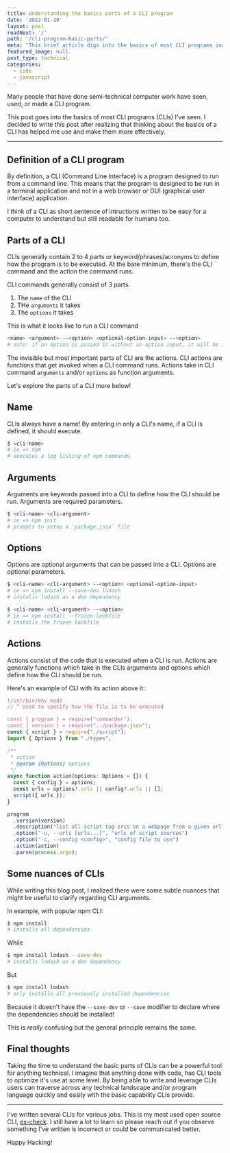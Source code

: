 ```yaml
---
title: Understanding the basics parts of a CLI program
date: '2022-01-19'
layout: post
readNext: '/'
path: '/cli-program-basic-parts/'
meta: "This brief article digs into the basics of most CLI programs including a summary of the program's name, arguments, options, and actions."
featured_image: null
post_type: technical
categories:
  - code
  - javascript
---
```


Many people that have done semi-technical computer work have seen, used, or made a CLI program. 

This post goes into the basics of most CLI programs (CLIs) I've seen. I decided to write this post after realizing that thinking about the basics of a CLI has helped me use and make them more effectively. 

---

## Definition of a CLI program

By definition, a CLI (Command Line Interface) is a program designed to run from a command line. 
This means that the program is designed to be run in a terminal application and not in a web browser or GUI (graphical user interface) application.

I think of a CLI as short sentence of intructions written to be easy for a computer to understand but still readable for humans too. 

## Parts of a CLI

CLIs generally contain 2 to 4 parts or keyword/phrases/acronyms to define how the program is to be executed. At the bare minimum, there's the CLI command and the action the command runs.

CLI commands generally consist of 3 parts.

1. The `name` of the CLI
2. THe `arguments` it takes
3. The `options` it takes

This is what it looks like to run a CLI command

```bash
<name> <argument> --<option> <optional-option-input> --<option>
# note: if an option is passed in without an option input, it will be interpreted as a boolean
```

The invisible but most important parts of CLI are the actions. CLI actions are functions that get invoked when a CLI command runs. Actions take in CLI command `arguments` and/or `options` as function arguments. 

Let's explore the parts of a CLI more below!

## Name

CLIs always have a name! By entering in only a CLI's name, if a CLI is defined, it should execute.

```bash
$ <cli-name>
# ie => npm
# executes a log listing of npm commands
```

## Arguments

Arguments are keywords passed into a CLI to define how the CLI should be run. Arguments are required parameters.

```bash
$ <cli-name> <cli-argument>
# ie => npm init
# prompts to setup a `package.json` file
```

## Options

Options are optional arguments that can be passed into a CLI. Options are optional parameters.

```bash
$ <cli-name> <cli-argument> --<option> <optional-option-input>
# ie => npm install --save-dev lodash
# installs lodash as a dev dependency
```

```bash
$ <cli-name> <cli-argument> --<option>
# ie => npm install --frozen-lockfile
# installs the frozen lockfile
```

## Actions

Actions consist of the code that is executed when a CLI is run. Actions are generally functions which take in the CLIs arguments and options which define how the CLI should be run.

Here's an example of CLI with its action above it:

```typescript
!/usr/bin/env node
// ^ Used to specify how the file is to be executed

const { program } = require("commander");
const { version } = require("../package.json");
const { script } = require("./script");
import { Options } from "./types";

/**
 * action
 * @param {Options} options
 */
async function action(options: Options = {}) {
  const { config } = options;
  const urls = options?.urls || config?.urls || [];
  script({ urls });
}

program
  .version(version)
  .description("list all script tag srcs on a webpage from a given url")
  .option("-u, --urls [urls...]", "urls of script sources")
  .option("-c, --config <config>", "config file to use")
  .action(action)
  .parse(process.argv);
```

## Some nuances of CLIs

While writing this blog post, I realized there were some subtle nuances that might be useful to clarify regarding CLI arguments. 

In example, with popular npm CLI:

```bash
$ npm install
# installs all dependencies
```

While

```bash
$ npm install lodash --save-dev
# installs lodash as a dev dependency
```

But 

```bash
$ npm install lodash
# only installs all previously installed dependencies
```

Because it doesn't have the `--save-dev` or `--save` modifier to declare where the dependencies should be installed!

This is _really_ confusing but the general principle remains the same. 

## Final thoughts

Taking the time to understand the basic parts of CLIs can be a powerful tool for anything technical. I imagine that anything done with code, has CLI tools to optimize it's use at some level. By being able to write and leverage CLIs users can traverse across any technical landscape and/or program language quickly and easily with the basic capability CLIs provide. 

---

I've written several CLIs for various jobs. This is my most used open source CLI, [es-check](https://www.npmjs.com/package/es-check). I still have a lot to learn so please reach out if you observe something I've written is incorrect or could be communicated better.

Happy Hacking!
